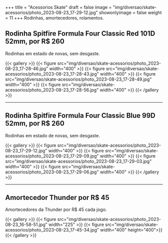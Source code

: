 +++
title = "Acessorios Skate"
draft = false
image = "img/diversao/skate-acessorios/photo_2023-08-23_17-29-12.jpg"
showonlyimage = false
weight = 11
+++
Rodinhas, amortecedores, rolamentos.
<!--more-->

## Rodinha Spitfire Formula Four Classic Red 101D 52mm, por R$ 260

Rodinhas em estado de novas, sem desgaste.

{{< gallery >}}
{{< figure src="img/diversao/skate-acessorios/photo_2023-08-23_17-28-46.jpg" width="400" >}}
{{< figure src="img/diversao/skate-acessorios/photo_2023-08-23_17-28-43.jpg" width="400" >}} 
{{< figure src="img/diversao/skate-acessorios/photo_2023-08-23_17-28-49.jpg" width="400" >}}
{{< figure src="img/diversao/skate-acessorios/photo_2023-08-23_17-28-56.jpg" width="400" >}}
{{< /gallery >}}

---

## Rodinha Spitfire Formula Four Classic Blue 99D 52mm, por R$ 260

Rodinhas em estado de novas, sem desgaste.

{{< gallery >}}
{{< figure src="img/diversao/skate-acessorios/photo_2023-08-23_17-29-12.jpg" width="400" >}}
{{< figure src="img/diversao/skate-acessorios/photo_2023-08-23_17-29-09.jpg" width="400" >}} 
{{< figure src="img/diversao/skate-acessorios/photo_2023-08-23_17-29-03.jpg" width="400" >}}
{{< figure src="img/diversao/skate-acessorios/photo_2023-08-23_17-29-06.jpg" width="400" >}} 
{{< /gallery >}}

---

## Amortecedor Thunder por R$ 45

Amortecedores da Thunder por R$ 45 cada jogo.

{{< gallery >}}
{{< figure src="img/diversao/skate-acessorios/photo_2023-08-23_16-58-51.jpg" width="225" >}}
{{< figure src="img/diversao/skate-acessorios/photo_2023-08-23_17-45-34.jpg" width="400" height="400">}} 
{{< /gallery >}}